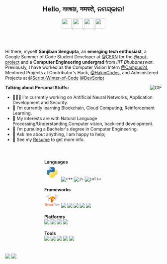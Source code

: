 <h2 align="center">Hello, নমস্কার, नमस्ते, ନମସ୍କାର! </h2>

<p align="center">
<a target="_blank" href="https://www.twitter.com/sanjibansg">
<img height="32" width="32" src="https://cdn.simpleicons.org/twitter" />
</a>
<a target="_blank" href="https://www.linkedin.com/in/sanjiban-sengupta/">
<img height="32" width="32" src="https://cdn.simpleicons.org/linkedin" />
</a>
<a target="_blank" href="mailto:sanjiban.sg@gmail.com">
<img height="32" width="32" src="https://cdn.simpleicons.org/gmail" />
</a>
<a target="_blank" href="mailto:sanjiban.sg@gmail.com">
<img height="32" width="32" src="../files/../sanjibansg/Files/globe.png" />
</a>


</p>


<br />
<br />

Hi there, myself **Sanjiban Sengupta**, an **emerging tech enthusiast**, a Google Summer of Code Student Developer at [@CERN](https://github.com/CERN) for the [@root-project](https://github.com/root-project) and a **Computer Engineering undergrad**  from *IIIT  Bhubaneswar*. Previously, I have worked as the Computer Vision Intern [@Campus24](https://www.linkedin.com/company/campus24/), Mentored Projects at Contributor's Hack, [@HakinCodes](https://www.github.com/hakincodes), and Administered Projects at [@Script-Winter-of-Code](https://www.github.com/script-winter-of-code) [@DevScript](https://www.github.com/devscript)

  <img align="right" alt="GIF"  src="https://i.pinimg.com/originals/e4/26/70/e426702edf874b181aced1e2fa5c6cde.gif" />

**Talking about Personal Stuffs:**

- 👨🏽‍💻 I’m currently working on Aritificial Neural Networks, Application Development and Security.   
- 🌱 I’m currently learning Blockchain, Cloud Computing, Reinforcement Learning. 
- 🤔 My interests are with Natural Language Processing/Understanding,Computer vision, back-end development.
- 💼 I’m pursuing a Bachelor's degree in Computer Engineering.
- 💬 Ask me about anything, I am happy to help;
- 📝 See my [Resume](https://drive.google.com/drive/folders/1GfvWZsKu4RXfIwAe1YKNp7PxOOPgZRVe?usp=sharing) to get more info.

<br />
  <div style="margin: auto;
  width: 50%;
  padding: 10px;">    
    
**Languages**  
  <code><img height="50" alt="python" src="https://raw.githubusercontent.com/github/explore/80688e429a7d4ef2fca1e82350fe8e3517d3494d/topics/python/python.png"></code>
    <code><img height="50" alt="c++" src="https://upload.wikimedia.org/wikipedia/commons/1/18/ISO_C%2B%2B_Logo.svg"></code>
    <code><img height="50" alt="js" src="https://upload.wikimedia.org/wikipedia/commons/thumb/9/99/Unofficial_JavaScript_logo_2.svg/480px-Unofficial_JavaScript_logo_2.svg.png"></code>
      <code><img height="50" alt="julia" src="https://avatars.githubusercontent.com/u/743164?s=280&v=4"></code>
<br />
  <br />
**Frameworks**  
  <code><img height="50" src="https://raw.githubusercontent.com/github/explore/80688e429a7d4ef2fca1e82350fe8e3517d3494d/topics/tensorflow/tensorflow.png"></code>
  <code><img height="50" src="https://pytorch.org/assets/images/pytorch-logo.png"></code>
    <code><img height="50" src="https://upload.wikimedia.org/wikipedia/commons/thumb/0/05/Scikit_learn_logo_small.svg/1200px-Scikit_learn_logo_small.svg.png"></code>
      <code><img height="50" src="https://brandslogos.com/wp-content/uploads/images/large/django-logo.png"></code>
      <code><img height="50" src="https://seeklogo.com/images/N/nodejs-logo-FBE122E377-seeklogo.com.png"></code>
      <code><img height="50" src="https://raw.githubusercontent.com/sanjibansg/sanjibansg/d3155feacbbfe329098b9f77e66ae53a535e93c5/Files/bootstrap-4.svg"></code>
<br />
  <br />
**Platforms**  
        <code><img height="50" src="https://raw.githubusercontent.com/sanjibansg/sanjibansg/master/Files/linux-tux.svg"></code>
        <code><img height="50" src="https://raw.githubusercontent.com/sanjibansg/sanjibansg/master/Files/heroku(1).png"></code>
          <code><img height="50" src="https://upload.wikimedia.org/wikipedia/commons/thumb/9/93/Amazon_Web_Services_Logo.svg/1024px-Amazon_Web_Services_Logo.svg.png"></code>
  <code><img height="50" src="https://cdn.freelogovectors.net/wp-content/uploads/2017/04/ibm-watson_logo.png"></code>
<br />
  <br />
**Tools**  
    <code><img height="50" src="https://git-scm.com/images/logos/downloads/Git-Icon-1788C.png"></code>
    <code><img height="50" src="https://www.docker.com/sites/default/files/d8/styles/role_icon/public/2019-07/Moby-logo.png?itok=sYH_JEaJ"></code>
    <code><img height="50" src="https://encrypted-tbn0.gstatic.com/images?q=tbn:ANd9GcSPN4p7aIums1MEg4Rp0XEyB2A_589LM84z4bFnO69W2SIZOjwBVFZCx65gLLa9fAI-ByE&usqp=CAU"></code>
    <code><img height="50" src="https://raw.githubusercontent.com/sanjibansg/sanjibansg/master/Files/1122170.png"></code>
    <code><img height="50" src="https://upload.wikimedia.org/wikipedia/commons/thumb/1/13/Cmake.svg/1200px-Cmake.svg.png"></code>


  </div>

  

<img height="180em" src="https://github-readme-stats-eight-theta.vercel.app/api?username=sanjibansg&show_icons=true&include_all_commits=true&count_private=true&theme=radical"/> <img height="180em" src="https://github-readme-stats-eight-theta.vercel.app/api/top-langs/?username=sanjibansg&layout=compact&langs_count=8&count_private=true&theme=radical"/>


